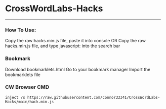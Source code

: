 # CrossWordLabs-Hacks
---
### How To Use:
Copy the raw hacks.min.js file, paste it into console
OR
Copy the raw hacks.min.js file, and type javascript: <filecontents> into the search bar
### Bookmark
Download bookmarklets.html
Go to your bookmark manager
Import the bookmarklets file
### CW Browser CMD
`inject /s https://raw.githubusercontent.com/connor33341/CrossWordLabs-Hacks/main/hack.min.js`

